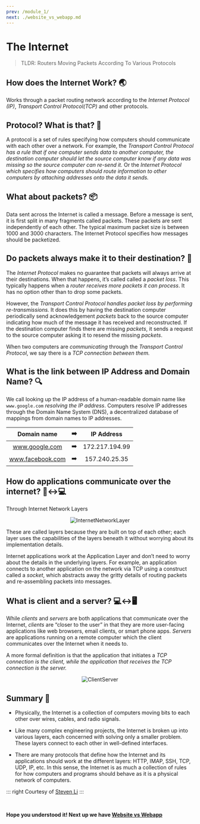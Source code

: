 ```yaml
---
prev: /module_1/
next: ./website_vs_webapp.md
---
```


# The Internet

> TLDR: Routers Moving Packets According To Various Protocols

## How does the Internet Work? :earth_asia:

Works through a packet routing network according to the *Internet Protocol (IP)*, *Transport Control Protocol(TCP)* and other protocols.

## Protocol? What is that? :page_with_curl:

A protocol is a set of rules specifying how computers should communicate with each other over a network. For example, the *Transport Control Protocol has a rule that if one computer sends data to another computer, the destination computer should let the source computer know if any data was missing so the source computer can re-send it.* Or the *Internet Protocol which specifies how computers should route information to other computers by attaching addresses onto the data it sends.*

## What about packets? :package:

Data sent across the Internet is called a message. Before a message is sent, it is first split in many fragments called packets. These packets are sent independently of each other. The typical maximum packet size is between 1000 and 3000 characters. The Internet Protocol specifies how messages should be packetized.

## Do packets always make it to their destination? :round_pushpin:

The *Internet Protocol* makes no guarantee that packets will always arrive at their destinations. When that happens, it’s called called a *packet loss*. This typically happens when a *router receives more packets it can process*. It has no option other than to drop some packets.

However, the *Transport Control Protocol handles packet loss by performing re-transmissions.* It does this by having the destination computer periodically send acknowledgement *packets* back to the source computer indicating how much of the message it has received and reconstructed. If the destination computer finds there are missing *packets*, it sends a request to the source computer asking it to resend the missing *packets*.

When two computers are *communicating* through the *Transport Control Protocol*, we say there is a *TCP connection between them.*

## What is the link between IP Address and Domain Name? :mag:

We call looking up the IP address of a human-readable domain name like `www.google.com` *resolving the IP address*. Computers resolve IP addresses through the Domain Name System (DNS), a decentralized database of mappings from domain names to IP addresses.

| Domain name      	| :arrow_right: 	| IP Address     	|
|:----------------:	|----------------	|:--------------:	|
| www.google.com   	| :arrow_right: 	| 172.217.194.99 	|
| www.facebook.com 	| :arrow_right: 	| 157.240.25.35  	|

## How do applications communicate over the internet? :iphone::left_right_arrow::computer:

Through Internet Network Layers

<center>

![InternetNetworkLayer](https://cdn-images-1.medium.com/max/800/1*PxADiXu9n6cFFEl2QOLwdA.jpeg)

</center>

These are called layers because they are built on top of each other; each layer uses the capabilities of the layers beneath it without worrying about its implementation details.

Internet applications work at the Application Layer and don’t need to worry about the details in the underlying layers. For example, an application connects to another application on the network via TCP using a construct called a *socket*, which abstracts away the gritty details of routing packets and re-assembling packets into messages.

## What is client and a server? :computer::left_right_arrow::desktop_computer:

While *clients* and *servers* are both applications that communicate over the Internet, *clients* are “closer to the user” in that they are more user-facing applications like web browsers, email clients, or smart phone apps. *Servers* are applications running on a remote computer which the client communicates over the Internet when it needs to.

A more formal definition is that the application that initiates a *TCP connection is the client, while the application that receives the TCP connection is the server.*

<center>

![ClientServer](https://upload.wikimedia.org/wikipedia/commons/c/c9/Client-server-model.svg)

</center>

## Summary :notebook_with_decorative_cover:

- Physically, the Internet is a collection of computers moving bits to each other over wires, cables, and radio signals.

- Like many complex engineering projects, the Internet is broken up into various layers, each concerned with solving only a smaller problem. These layers connect to each other in well-defined interfaces.

- There are many protocols that define how the Internet and its applications should work at the different layers: HTTP, IMAP, SSH, TCP, UDP, IP, etc. In this sense, the Internet is as much a collection of rules for how computers and programs should behave as it is a physical network of computers.

::: right
Courtesy of [Steven Li](https://medium.com/@User3141592)
:::

<br>

**Hope you understood it! Next up we have [Website vs Webapp](./website_vs_webapp.md)**